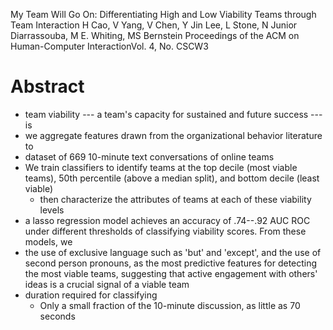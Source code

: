 My Team Will Go On: Differentiating High and Low Viability Teams
  through Team Interaction
H Cao, V Yang, V Chen, Y Jin Lee, L Stone, N Junior Diarrassouba, M E. Whiting,
  MS Bernstein
Proceedings of the ACM on Human-Computer InteractionVol. 4, No. CSCW3

# Abstract

* team viability --- a team's capacity for sustained and future success --- is
* we aggregate features drawn from the organizational behavior literature to
* dataset of 669 10-minute text conversations of online teams
* We train classifiers to identify teams at the top decile (most viable teams),
  50th percentile (above a median split), and bottom decile (least viable)
  * then characterize the attributes of teams at each of these viability levels
* a lasso regression model achieves an accuracy of .74--.92 AUC ROC under
  different thresholds of classifying viability scores. From these models, we
* the use of exclusive language such as 'but' and 'except', and the use of
  second person pronouns, as the most predictive features for detecting the
  most viable teams, suggesting that active engagement with others' ideas is a
  crucial signal of a viable team
* duration required for classifying
  * Only a small fraction of the 10-minute discussion, as little as 70 seconds
